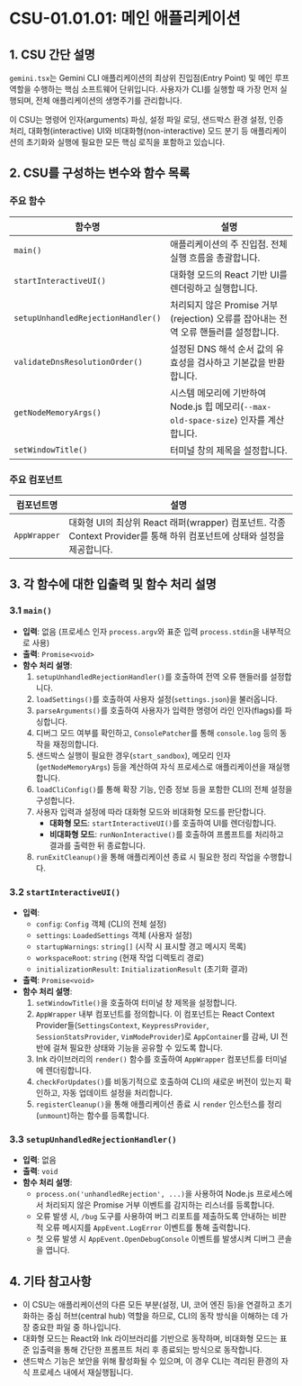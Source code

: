 # CSU-01.01.01: 메인 애플리케이션

## 1. CSU 간단 설명

`gemini.tsx`는 Gemini CLI 애플리케이션의 최상위 진입점(Entry Point) 및 메인 루프 역할을 수행하는 핵심 소프트웨어 단위입니다. 사용자가 CLI를 실행할 때 가장 먼저 실행되며, 전체 애플리케이션의 생명주기를 관리합니다.

이 CSU는 명령어 인자(arguments) 파싱, 설정 파일 로딩, 샌드박스 환경 설정, 인증 처리, 대화형(interactive) UI와 비대화형(non-interactive) 모드 분기 등 애플리케이션의 초기화와 실행에 필요한 모든 핵심 로직을 포함하고 있습니다.

## 2. CSU를 구성하는 변수와 함수 목록

### 주요 함수

| 함수명                             | 설명                                                                                  |
| ---------------------------------- | ------------------------------------------------------------------------------------- |
| `main()`                           | 애플리케이션의 주 진입점. 전체 실행 흐름을 총괄합니다.                                |
| `startInteractiveUI()`             | 대화형 모드의 React 기반 UI를 렌더링하고 실행합니다.                                  |
| `setupUnhandledRejectionHandler()` | 처리되지 않은 Promise 거부(rejection) 오류를 잡아내는 전역 오류 핸들러를 설정합니다.  |
| `validateDnsResolutionOrder()`     | 설정된 DNS 해석 순서 값의 유효성을 검사하고 기본값을 반환합니다.                      |
| `getNodeMemoryArgs()`              | 시스템 메모리에 기반하여 Node.js 힙 메모리(`--max-old-space-size`) 인자를 계산합니다. |
| `setWindowTitle()`                 | 터미널 창의 제목을 설정합니다.                                                        |

### 주요 컴포넌트

| 컴포넌트명   | 설명                                                                                                                    |
| ------------ | ----------------------------------------------------------------------------------------------------------------------- |
| `AppWrapper` | 대화형 UI의 최상위 React 래퍼(wrapper) 컴포넌트. 각종 Context Provider를 통해 하위 컴포넌트에 상태와 설정을 제공합니다. |

## 3. 각 함수에 대한 입출력 및 함수 처리 설명

### 3.1 `main()`

- **입력**: 없음 (프로세스 인자 `process.argv`와 표준 입력 `process.stdin`을 내부적으로 사용)
- **출력**: `Promise<void>`
- **함수 처리 설명**:
  1.  `setupUnhandledRejectionHandler()`를 호출하여 전역 오류 핸들러를 설정합니다.
  2.  `loadSettings()`를 호출하여 사용자 설정(`settings.json`)을 불러옵니다.
  3.  `parseArguments()`를 호출하여 사용자가 입력한 명령어 라인 인자(flags)를 파싱합니다.
  4.  디버그 모드 여부를 확인하고, `ConsolePatcher`를 통해 `console.log` 등의 동작을 재정의합니다.
  5.  샌드박스 실행이 필요한 경우(`start_sandbox`), 메모리 인자(`getNodeMemoryArgs`) 등을 계산하여 자식 프로세스로 애플리케이션을 재실행합니다.
  6.  `loadCliConfig()`를 통해 확장 기능, 인증 정보 등을 포함한 CLI의 전체 설정을 구성합니다.
  7.  사용자 입력과 설정에 따라 대화형 모드와 비대화형 모드를 판단합니다.
      - **대화형 모드**: `startInteractiveUI()`를 호출하여 UI를 렌더링합니다.
      - **비대화형 모드**: `runNonInteractive()`를 호출하여 프롬프트를 처리하고 결과를 출력한 뒤 종료합니다.
  8.  `runExitCleanup()`을 통해 애플리케이션 종료 시 필요한 정리 작업을 수행합니다.

### 3.2 `startInteractiveUI()`

- **입력**:
  - `config`: `Config` 객체 (CLI의 전체 설정)
  - `settings`: `LoadedSettings` 객체 (사용자 설정)
  - `startupWarnings`: `string[]` (시작 시 표시할 경고 메시지 목록)
  - `workspaceRoot`: `string` (현재 작업 디렉토리 경로)
  - `initializationResult`: `InitializationResult` (초기화 결과)
- **출력**: `Promise<void>`
- **함수 처리 설명**:
  1.  `setWindowTitle()`을 호출하여 터미널 창 제목을 설정합니다.
  2.  `AppWrapper` 내부 컴포넌트를 정의합니다. 이 컴포넌트는 React Context Provider들(`SettingsContext`, `KeypressProvider`, `SessionStatsProvider`, `VimModeProvider`)로 `AppContainer`를 감싸, UI 전반에 걸쳐 필요한 상태와 기능을 공유할 수 있도록 합니다.
  3.  Ink 라이브러리의 `render()` 함수를 호출하여 `AppWrapper` 컴포넌트를 터미널에 렌더링합니다.
  4.  `checkForUpdates()`를 비동기적으로 호출하여 CLI의 새로운 버전이 있는지 확인하고, 자동 업데이트 설정을 처리합니다.
  5.  `registerCleanup()`을 통해 애플리케이션 종료 시 `render` 인스턴스를 정리(`unmount`)하는 함수를 등록합니다.

### 3.3 `setupUnhandledRejectionHandler()`

- **입력**: 없음
- **출력**: `void`
- **함수 처리 설명**:
  - `process.on('unhandledRejection', ...)`을 사용하여 Node.js 프로세스에서 처리되지 않은 Promise 거부 이벤트를 감지하는 리스너를 등록합니다.
  - 오류 발생 시, `/bug` 도구를 사용하여 버그 리포트를 제출하도록 안내하는 비판적 오류 메시지를 `AppEvent.LogError` 이벤트를 통해 출력합니다.
  - 첫 오류 발생 시 `AppEvent.OpenDebugConsole` 이벤트를 발생시켜 디버그 콘솔을 엽니다.

## 4. 기타 참고사항

- 이 CSU는 애플리케이션의 다른 모든 부분(설정, UI, 코어 엔진 등)을 연결하고 초기화하는 중심 허브(central hub) 역할을 하므로, CLI의 동작 방식을 이해하는 데 가장 중요한 파일 중 하나입니다.
- 대화형 모드는 React와 Ink 라이브러리를 기반으로 동작하며, 비대화형 모드는 표준 입출력을 통해 간단한 프롬프트 처리 후 종료되는 방식으로 동작합니다.
- 샌드박스 기능은 보안을 위해 활성화될 수 있으며, 이 경우 CLI는 격리된 환경의 자식 프로세스 내에서 재실행됩니다.
